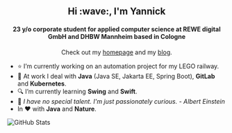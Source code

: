 <h2 align="center">Hi :wave:, I'm Yannick</h2>
<h4 align="center">23 y/o corporate student for applied computer science at REWE digital GmbH and DHBW Mannheim based in Cologne</h4>

<p align="center">Check out my <a href="https://yannick.sh" target="_blank">homepage</a> and my <a href="https://blog.yannick.sh">blog</a>.</p>

- :star: I’m currently working on an automation project for my LEGO railway.
- :office: At work I deal with **Java** (Java SE, Jakarta EE, Spring Boot), **GitLab** and **Kubernetes**.
- :mag: I’m currently learning **Swing** and **Swift**.
- :speech_balloon: *I have no special talent. I'm just passionately curious. - Albert Einstein*
- In :heart: with **Java** and **Nature**.

![GitHub Stats](https://github-readme-stats.vercel.app/api?username=yannickkirschen&show_icons=true&hide_border=true)
